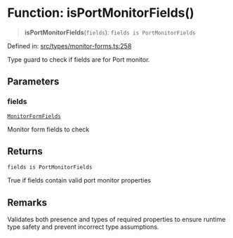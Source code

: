 # Function: isPortMonitorFields()

> **isPortMonitorFields**(`fields`): `fields is PortMonitorFields`

Defined in: [src/types/monitor-forms.ts:258](https://github.com/Nick2bad4u/Uptime-Watcher/blob/main/src/types/monitor-forms.ts#L258)

Type guard to check if fields are for Port monitor.

## Parameters

### fields

[`MonitorFormFields`](../type-aliases/MonitorFormFields.md)

Monitor form fields to check

## Returns

`fields is PortMonitorFields`

True if fields contain valid port monitor properties

## Remarks

Validates both presence and types of required properties to ensure runtime
type safety and prevent incorrect type assumptions.
